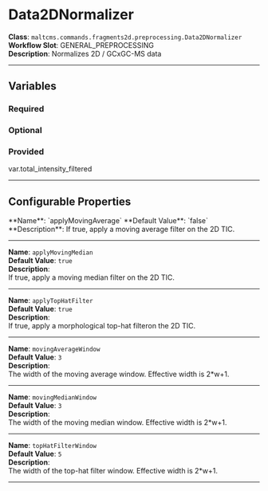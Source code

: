 <h1>Data2DNormalizer</h1>

**Class**: `maltcms.commands.fragments2d.preprocessing.Data2DNormalizer`  
**Workflow Slot**: GENERAL_PREPROCESSING  
**Description**: Normalizes 2D / GCxGC-MS data  

---

<h2>Variables</h2>
<h3>Required</h3>

<h3>Optional</h3>

<h3>Provided</h3>
	var.total_intensity_filtered


---

<h2>Configurable Properties</h2>
**Name**: `applyMovingAverage`  
**Default Value**: `false`  
**Description**:  
If true, apply a moving average filter on the 2D TIC.  

---

**Name**: `applyMovingMedian`  
**Default Value**: `true`  
**Description**:  
If true, apply a moving median filter on the 2D TIC.  

---

**Name**: `applyTopHatFilter`  
**Default Value**: `true`  
**Description**:  
If true, apply a morphological top-hat filteron the 2D TIC.  

---

**Name**: `movingAverageWindow`  
**Default Value**: `3`  
**Description**:  
The width of the moving average window. Effective width is 2*w+1.  

---

**Name**: `movingMedianWindow`  
**Default Value**: `3`  
**Description**:  
The width of the moving median window. Effective width is 2*w+1.  

---

**Name**: `topHatFilterWindow`  
**Default Value**: `5`  
**Description**:  
The width of the top-hat filter window. Effective width is 2*w+1.  

---


